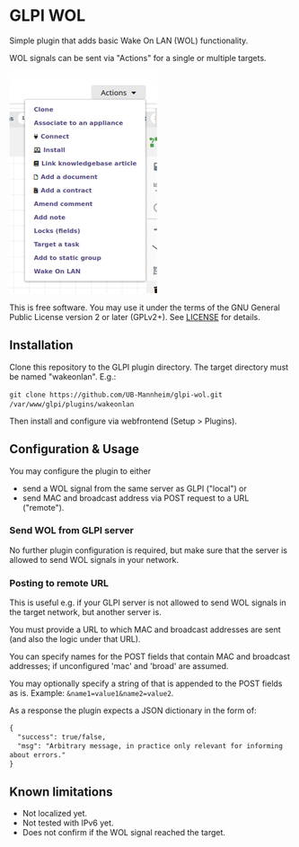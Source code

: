 # GLPI WOL
Simple plugin that adds basic Wake On LAN (WOL) functionality.

WOL signals can be sent via "Actions" for a single or multiple targets.

![Action UI](https://raw.githubusercontent.com/UB-Mannheim/glpi-wol/main/images/action.png)

This is free software. You may use it under the terms of the GNU General Public License version 2 or later (GPLv2+). See [LICENSE](LICENSE) for details.

## Installation
Clone this repository to the GLPI plugin directory. The target directory must be named "wakeonlan". E.g.:

`git clone https://github.com/UB-Mannheim/glpi-wol.git /var/www/glpi/plugins/wakeonlan`

Then install and configure via webfrontend (Setup > Plugins).

## Configuration & Usage
You may configure the plugin to either
- send a WOL signal from the same server as GLPI ("local") or
- send MAC and broadcast address via POST request to a URL ("remote").

### Send WOL from GLPI server
No further plugin configuration is required, but make sure that the server is allowed to send WOL signals in your network.

### Posting to remote URL
This is useful e.g. if your GLPI server is not allowed to send WOL signals in the target network, but another server is.

You must provide a URL to which MAC and broadcast addresses are sent (and also the logic under that URL).

You can specify names for the POST fields that contain MAC and broadcast addresses; if unconfigured 'mac' and 'broad' are assumed.

You may optionally specify a string of that is appended to the POST fields as is. Example: `&name1=value1&name2=value2`.

As a response the plugin expects a JSON dictionary in the form of:

```
{
  "success": true/false,
  "msg": "Arbitrary message, in practice only relevant for informing about errors."
}
```
## Known limitations
- Not localized yet.
- Not tested with IPv6 yet.
- Does not confirm if the WOL signal reached the target.
